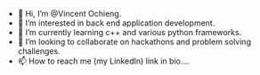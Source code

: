 - 👋 Hi, I’m @Vincent Ochieng.
- 👀 I’m interested in back end application development.
- 🌱 I’m currently learning c++ and various python frameworks.
- 💞️ I’m looking to collaborate on hackathons and problem solving challenges.
- 📫 How to reach me (my LinkedIn) link in bio....

<!---
Vincent-48/Vincent-48 is a ✨ special ✨ repository because its `README.md` (this file) appears on your GitHub profile.
You can click the Preview link to take a look at your changes.
--->

